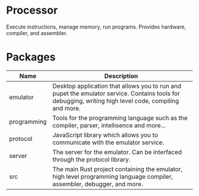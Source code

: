 # Processor
Execute instructions, manage memory, run programs. Provides hardware, compiler, and assembler.

# Packages
| Name         | Description                                                                                                                                           |
|--------------|-------------------------------------------------------------------------------------------------------------------------------------------------------|
| emulator     | Desktop application that allows you to run and pupet the emulator service. Contains tools for debugging, writing high level code, compiling and more. |
| programming  | Tools for the programming language such as the compiler, parser, intellisence and more...                                                             |
| protocol     | JavaScript library which allows you to communicate with the emulator service.                                                                         |
| server       | The server for the emulator. Can be interfaced through the protocol library.                                                                          |
| src          | The main Rust project containing the emulator, high level programming language compiler, assembler, debugger, and more.                               |
